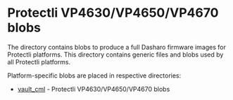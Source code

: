 # Protectli VP4630/VP4650/VP4670 blobs

The directory contains blobs to produce a full Dasharo firmware images
for Protectli platforms. This directory contains generic files and blobs
used by all Protectli platforms.

Platform-specific blobs are placed in respective directories:

- [vault_cml](vault_cml) - Protectli VP4630/VP4650/VP4670 blobs
